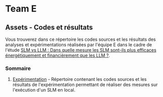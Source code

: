 # Team E
## Assets - Codes et résultats

Vous trouverez dans ce répertoire les codes sources et les résultats des analyses et expérimentations réalisées par l'équipe E dans le cadre de l'étude [SLM vs LLM : Dans quelle mesure les SLM sont-ils plus efficaces énergétiquement et financièrement que les LLM ?](https://rimel-uca.github.io/chapters/2025/SLM_vs_LLM-Team_E/content).

### Sommaire
1. [Expérimentation](./experimentation) - Répertoire contenant les codes sources et les résultats de l'expérimentation permettant de réaliser des mesures sur l'exécution d'un SLM en local.